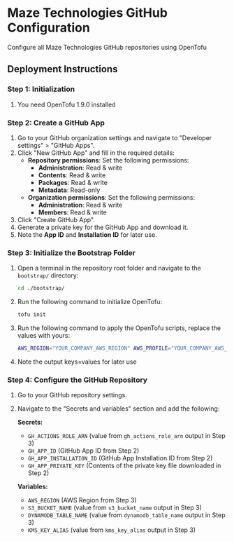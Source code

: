 # Maze Technologies GitHub Configuration

Configure all Maze Technologies GitHub repositories using OpenTofu

## Deployment Instructions

### Step 1: Initialization
1. You need OpenTofu 1.9.0 installed

### Step 2: Create a GitHub App
1. Go to your GitHub organization settings and navigate to "Developer settings" > "GitHub Apps".
2. Click "New GitHub App" and fill in the required details:
   - **Repository permissions**: Set the following permissions:
     - **Administration**: Read & write
     - **Contents**: Read & write
     - **Packages**: Read & write
     - **Metadata**: Read-only
   - **Organization permissions**: Set the following permissions:
     - **Administration**: Read & write
     - **Members**: Read & write
3. Click "Create GitHub App".
4. Generate a private key for the GitHub App and download it.
5. Note the **App ID** and **Installation ID** for later use.

### Step 3: Initialize the Bootstrap Folder
1. Open a terminal in the repository root folder and navigate to the `bootstrap/` directory:
   ```sh
   cd ./bootstrap/
   ```
2. Run the following command to initialize OpenTofu:
   ```sh
   tofu init
   ```
3. Run the following command to apply the OpenTofu scripts, replace the values with yours:
   ```sh
   AWS_REGION="YOUR_COMPANY_AWS_REGION" AWS_PROFILE="YOUR_COMPANY_AWS_PROFILE" tofu apply -var="aws_account_id=YOUR_COMPANY_AWS_ACCOUNT_ID" -var="github_username=YOUR_COMPANY_GITHUB_USERNAME" -var="github_repository=YOUR_COMPANY_GITHUB_CONFIGURATION_REPOSITORY" -var='default_tags={"CompanyIdentifier":"YOUR_COMPANY_IDENTIFIER"}'
   ```
4. Note the output keys=values for later use

### Step 4: Configure the GitHub Repository
1. Go to your GitHub repository settings.
2. Navigate to the "Secrets and variables" section and add the following:

   **Secrets:**
   - `GH_ACTIONS_ROLE_ARN` (value from `gh_actions_role_arn` output in Step 3)
   - `GH_APP_ID` (GitHub App ID from Step 2)
   - `GH_APP_INSTALLATION_ID` (GitHub App Installation ID from Step 2)
   - `GH_APP_PRIVATE_KEY` (Contents of the private key file downloaded in Step 2)

   **Variables:**
   - `AWS_REGION` (AWS Region from Step 3)
   - `S3_BUCKET_NAME` (value from `s3_bucket_name` output in Step 3)
   - `DYNAMODB_TABLE_NAME` (value from `dynamodb_table_name` output in Step 3)
   - `KMS_KEY_ALIAS` (value from `kms_key_alias` output in Step 3)
